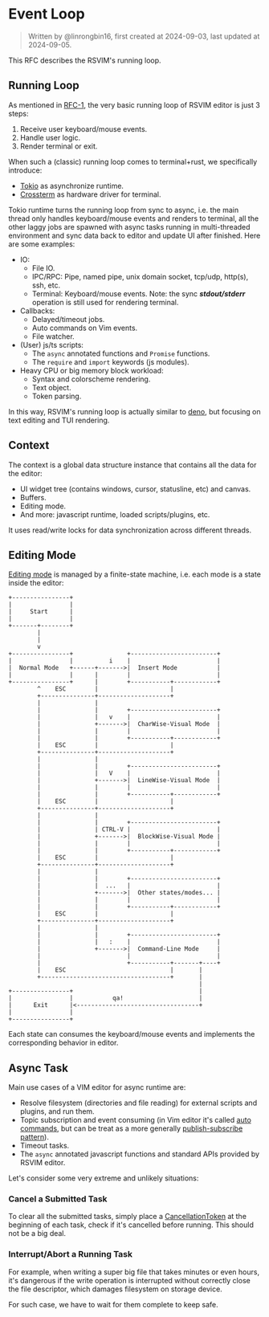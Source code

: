 # Event Loop

> Written by @linrongbin16, first created at 2024-09-03, last updated at 2024-09-05.

This RFC describes the RSVIM's running loop.

## Running Loop

As mentioned in [RFC-1](https://github.com/rsvim/rfc/blob/e47afd180cc7038675addecf82efed040336ad72/1-TUI.md?#L9), the very basic running loop of RSVIM editor is just 3 steps:

1. Receive user keyboard/mouse events.
2. Handle user logic.
3. Render terminal or exit.

When such a (classic) running loop comes to terminal+rust, we specifically introduce:

- [Tokio](https://tokio.rs/) as asynchronize runtime.
- [Crossterm](https://github.com/crossterm-rs/crossterm) as hardware driver for terminal.

Tokio runtime turns the running loop from sync to async, i.e. the main thread only handles keyboard/mouse events and renders to terminal, all the other laggy jobs are spawned with async tasks running in multi-threaded environment and sync data back to editor and update UI after finished. Here are some examples:

- IO:
  - File IO.
  - IPC/RPC: Pipe, named pipe, unix domain socket, tcp/udp, http(s), ssh, etc.
  - Terminal: Keyboard/mouse events. Note: the sync _**stdout/stderr**_ operation is still used for rendering terminal.
- Callbacks:
  - Delayed/timeout jobs.
  - Auto commands on Vim events.
  - File watcher.
- (User) js/ts scripts:
  - The `async` annotated functions and `Promise` functions.
  - The `require` and `import` keywords (js modules).
- Heavy CPU or big memory block workload:
  - Syntax and colorscheme rendering.
  - Text object.
  - Token parsing.

In this way, RSVIM's running loop is actually similar to [deno](https://deno.com/), but focusing on text editing and TUI rendering.

## Context

The context is a global data structure instance that contains all the data for the editor:

- UI widget tree (contains windows, cursor, statusline, etc) and canvas.
- Buffers.
- Editing mode.
- And more: javascript runtime, loaded scripts/plugins, etc.

It uses read/write locks for data synchronization across different threads.

## Editing Mode

[Editing mode](https://vimhelp.org/intro.txt.html#vim-modes) is managed by a finite-state machine, i.e. each mode is a state inside the editor:

```text
+----------------+
|                |
|     Start      |
|                |
+-------+--------+
        |
        |
        v
+----------------+               +------------------------+
|                |          i    |                        |
|  Normal Mode   +------+------->|  Insert Mode           |
|                |      |        |                        |
+----------------+      |        +-----------+------------+
        ^    ESC        |                    |
        +---------------+--------------------+
        |               |
        |               |        +------------------------+
        |               |   v    |                        |
        |               +------->|  CharWise-Visual Mode  |
        |               |        |                        |
        |               |        +-----------+------------+
        |    ESC        |                    |
        +---------------+--------------------+
        |               |
        |               |        +------------------------+
        |               |   V    |                        |
        |               +------->|  LineWise-Visual Mode  |
        |               |        |                        |
        |               |        +-----------+------------+
        |    ESC        |                    |
        +---------------+--------------------+
        |               |
        |               |        +------------------------+
        |               | CTRL-V |                        |
        |               +------->|  BlockWise-Visual Mode |
        |               |        |                        |
        |               |        +-----------+------------+
        |    ESC        |                    |
        +---------------+--------------------+
        |               |
        |               |        +------------------------+
        |               |  ...   |                        |
        |               +------->|  Other states/modes... |
        |               |        |                        |
        |               |        +-----------+------------+
        |    ESC        |                    |
        +---------------+--------------------+
        |               |
        |               |        +------------------------+
        |               |   :    |                        |
        |               +------->|  Command-Line Mode     |
        |                        |                        |
        |                        +-----------+-------+----+
        |    ESC                             |       |
        +------------------------------------+       |
                                                     |
+----------------+                                   |
|                |           qa!                     |
|      Exit      |<----------------------------------+
|                |
+----------------+
```

Each state can consumes the keyboard/mouse events and implements the corresponding behavior in editor.

## Async Task

Main use cases of a VIM editor for async runtime are:

- Resolve filesystem (directories and file reading) for external scripts and plugins, and run them.
- Topic subscription and event consuming (in Vim editor it's called [auto commands](https://vimhelp.org/autocmd.txt.html#autocmd.txt), but can be treat as a more generally [publish-subscribe pattern](https://en.wikipedia.org/wiki/Publish%E2%80%93subscribe_pattern)).
- Timeout tasks.
- The `async` annotated javascript functions and standard APIs provided by RSVIM editor.

Let's consider some very extreme and unlikely situations:

### Cancel a Submitted Task

To clear all the submitted tasks, simply place a [CancellationToken](https://docs.rs/tokio-util/latest/tokio_util/sync/struct.CancellationToken.html) at the beginning of each task, check if it's cancelled before running. This should not be a big deal.

### Interrupt/Abort a Running Task

For example, when writing a super big file that takes minutes or even hours, it's dangerous if the write operation is interrupted without correctly close the file descriptor, which damages filesystem on storage device.

For such case, we have to wait for them complete to keep safe.

